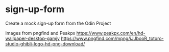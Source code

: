# sign-up-form
Create a mock sign-up form from the Odin Project

Images from pngfind and Peakpx
https://www.peakpx.com/en/hd-wallpaper-desktop-gamjv
https://www.pngfind.com/mpng/iJJbooR_totoro-studio-ghibli-logo-hd-png-download/